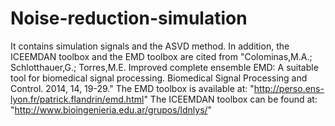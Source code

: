 # Noise-reduction-simulation
It contains simulation signals and the ASVD method.
In addition, the ICEEMDAN toolbox and the EMD toolbox are cited from "Colominas,M.A.; Schlotthauer,G.; Torres,M.E. Improved complete ensemble EMD: A suitable tool for biomedical signal processing. Biomedical Signal Processing and Control. 2014, 14, 19-29."
The EMD toolbox is available at: "http://perso.ens-lyon.fr/patrick.flandrin/emd.html"
The ICEEMDAN toolbox can be found at: "http://www.bioingenieria.edu.ar/grupos/ldnlys/"
